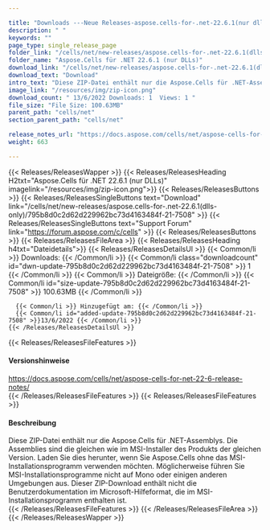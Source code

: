 ```yaml
---

title: "Downloads ---Neue Releases-aspose.cells-for-.net-22.6.1(nur dlls)"
description: " "
keywords: ""
page_type: single_release_page
folder_link: "/cells/net/new-releases/aspose.cells-for-.net-22.6.1(dlls-only)/"
folder_name: "Aspose.Cells für .NET 22.6.1 (nur DLLs)"
download_link: "/cells/net/new-releases/aspose.cells-for-.net-22.6.1(dlls-only)/795b8d0c2d62d229962bc73d4163484f-21-7508"
download_text: "Download"
intro_text: "Diese ZIP-Datei enthält nur die Aspose.Cells für .NET-Assemblys. Die Assemblys sind die gleichen wie im MSI-Installer des Produkts der gleichen Version. Laden Sie dies herunter, wenn Sie Aspose.Cells ohne den MSI-Installer verwenden möchten, Beispielsweise führen Sie möglicherweise keine MSI-Installationsprogramme auf Mono oder einigen anderen Umgebungen aus. Dieser ZIP-Download enthält nicht die Benutzerdokumentation im Microsoft-Hilfeformat, die im MSI-Installationsprogramm enthalten ist."
image_link: "/resources/img/zip-icon.png"
download_count: " 13/6/2022 Downloads: 1  Views: 1 "
file_size: "File Size: 100.63MB"
parent_path: "cells/net"
section_parent_path: "cells/net"

release_notes_url: "https://docs.aspose.com/cells/net/aspose-cells-for-net-22-6-release-notes/"
weight: 663

---
```


{{< Releases/ReleasesWapper >}}
  {{< Releases/ReleasesHeading H2txt="Aspose.Cells für .NET 22.6.1 (nur DLLs)" imagelink="/resources/img/zip-icon.png">}}
  {{< Releases/ReleasesButtons >}}
    {{< Releases/ReleasesSingleButtons text="Download" link="/cells/net/new-releases/aspose.cells-for-.net-22.6.1(dlls-only)/795b8d0c2d62d229962bc73d4163484f-21-7508" >}}
    {{< Releases/ReleasesSingleButtons text="Support Forum" link="https://forum.aspose.com/c/cells" >}}
  {{< Releases/ReleasesButtons >}}
  {{< Releases/ReleasesFileArea >}}
    {{< Releases/ReleasesHeading h4txt="Dateidetails">}}
    {{< Releases/ReleasesDetailsUl >}}
      {{< Common/li >}} Downloads: {{< /Common/li >}}
      {{< Common/li class="downloadcount" id="dwn-update-795b8d0c2d62d229962bc73d4163484f-21-7508" >}} 1 {{< /Common/li >}}
      {{< Common/li >}} Dateigröße: {{< /Common/li >}}
      {{< Common/li id="size-update-795b8d0c2d62d229962bc73d4163484f-21-7508" >}} 100.63MB {{< /Common/li >}}

      {{< Common/li >}} Hinzugefügt am: {{< /Common/li >}}
      {{< Common/li id="added-update-795b8d0c2d62d229962bc73d4163484f-21-7508" >}}13/6/2022 {{< /Common/li >}}
    {{< /Releases/ReleasesDetailsUl >}}

  {{< Releases/ReleasesFileFeatures >}}
      <h4>Versionshinweise</h4><div> <a href='https://docs.aspose.com/cells/net/aspose-cells-for-net-22-6-release-notes/'>https://docs.aspose.com/cells/net/aspose-cells-for-net-22-6-release-notes/</a></div>
  {{< /Releases/ReleasesFileFeatures >}}
  {{< Releases/ReleasesFileFeatures >}}
      <h4>Beschreibung</h4><div class="HTMLDescription"> Diese ZIP-Datei enthält nur die Aspose.Cells für .NET-Assemblys. Die Assemblies sind die gleichen wie im MSI-Installer des Produkts der gleichen Version. Laden Sie dies herunter, wenn Sie Aspose.Cells ohne das MSI-Installationsprogramm verwenden möchten. Möglicherweise führen Sie MSI-Installationsprogramme nicht auf Mono oder einigen anderen Umgebungen aus. Dieser ZIP-Download enthält nicht die Benutzerdokumentation im Microsoft-Hilfeformat, die im MSI-Installationsprogramm enthalten ist.</div>
  {{< /Releases/ReleasesFileFeatures >}}
 {{< /Releases/ReleasesFileArea >}}
{{< /Releases/ReleasesWapper >}}




